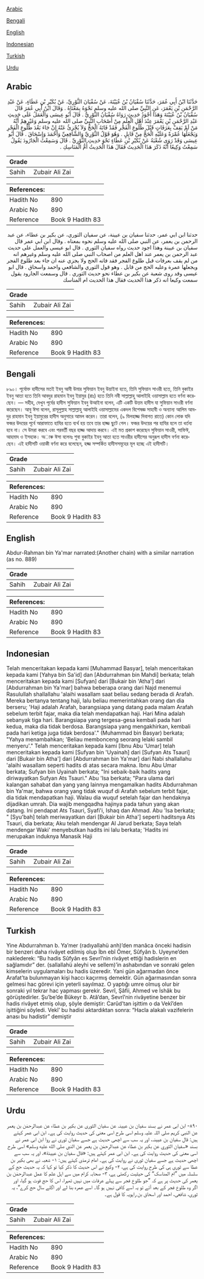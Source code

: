 [Arabic](#arabic)

[Bengali](#bengali)

[English](#english)

[Indonesian](#indonesian)

[Turkish](#turkish)

[Urdu](#urdu)

## Arabic


<div dir="rtl" lang="ar" style={{fontSize:'larger',backgroundColor:'#f8f9fa',padding:20}}>
حَدَّثَنَا ابْنُ أَبِي عُمَرَ، حَدَّثَنَا سُفْيَانُ بْنُ عُيَيْنَةَ، عَنْ سُفْيَانَ الثَّوْرِيِّ، عَنْ بُكَيْرِ بْنِ عَطَاءٍ، عَنْ عَبْدِ الرَّحْمَنِ بْنِ يَعْمَرَ، عَنِ النَّبِيِّ صلى الله عليه وسلم نَحْوَهُ بِمَعْنَاهُ ‏.‏ وَقَالَ ابْنُ أَبِي عُمَرَ قَالَ سُفْيَانُ بْنُ عُيَيْنَةَ وَهَذَا أَجْوَدُ حَدِيثٍ رَوَاهُ سُفْيَانُ الثَّوْرِيُّ ‏.‏ قَالَ أَبُو عِيسَى وَالْعَمَلُ عَلَى حَدِيثِ عَبْدِ الرَّحْمَنِ بْنِ يَعْمَرَ عِنْدَ أَهْلِ الْعِلْمِ مِنْ أَصْحَابِ النَّبِيِّ صلى الله عليه وسلم وَغَيْرِهِمْ أَنَّهُ مَنْ لَمْ يَقِفْ بِعَرَفَاتٍ قَبْلَ طُلُوعِ الْفَجْرِ فَقَدْ فَاتَهُ الْحَجُّ وَلاَ يُجْزِئُ عَنْهُ إِنْ جَاءَ بَعْدَ طُلُوعِ الْفَجْرِ وَيَجْعَلُهَا عُمْرَةً وَعَلَيْهِ الْحَجُّ مِنْ قَابِلٍ ‏.‏ وَهُوَ قَوْلُ الثَّوْرِيِّ وَالشَّافِعِيِّ وَأَحْمَدَ وَإِسْحَاقَ ‏.‏ قَالَ أَبُو عِيسَى وَقَدْ رَوَى شُعْبَةُ عَنْ بُكَيْرِ بْنِ عَطَاءٍ نَحْوَ حَدِيثِ الثَّوْرِيِّ ‏.‏ قَالَ وَسَمِعْتُ الْجَارُودَ يَقُولُ سَمِعْتُ وَكِيعًا أَنَّهُ ذَكَرَ هَذَا الْحَدِيثَ فَقَالَ هَذَا الْحَدِيثُ أُمُّ الْمَنَاسِكِ ‏.‏
</div>
<div style={{backgroundColor:'#f8f9fa',padding:20, marginBottom: 10}}><table> <thead> <tr> <th>Grade</th> <th></th> </tr> </thead> <tbody> <tr><td>Sahih</td><td>Zubair Ali Zai</td></tr></tbody></table><table> <thead> <tr> <th>References:</th> <th></th> </tr> </thead> <tbody><tr><td>Hadith No</td><td>890</td></tr><tr><td>Arabic No</td><td>890</td></tr><tr><td>Reference</td><td>Book 9 Hadith 83</td></tr></tbody></table></div>


<div dir="rtl" lang="ar" style={{fontSize:'larger',backgroundColor:'#f8f9fa',padding:20}}>
حدثنا ابن ابي عمر، حدثنا سفيان بن عيينة، عن سفيان الثوري، عن بكير بن عطاء، عن عبد الرحمن بن يعمر، عن النبي صلى الله عليه وسلم نحوه بمعناه . وقال ابن ابي عمر قال سفيان بن عيينة وهذا اجود حديث رواه سفيان الثوري . قال ابو عيسى والعمل على حديث عبد الرحمن بن يعمر عند اهل العلم من اصحاب النبي صلى الله عليه وسلم وغيرهم انه من لم يقف بعرفات قبل طلوع الفجر فقد فاته الحج ولا يجزي عنه ان جاء بعد طلوع الفجر ويجعلها عمرة وعليه الحج من قابل . وهو قول الثوري والشافعي واحمد واسحاق . قال ابو عيسى وقد روى شعبة عن بكير بن عطاء نحو حديث الثوري . قال وسمعت الجارود يقول سمعت وكيعا انه ذكر هذا الحديث فقال هذا الحديث ام المناسك
</div>
<div style={{backgroundColor:'#f8f9fa',padding:20, marginBottom: 10}}><table> <thead> <tr> <th>Grade</th> <th></th> </tr> </thead> <tbody> <tr><td>Sahih</td><td>Zubair Ali Zai</td></tr></tbody></table><table> <thead> <tr> <th>References:</th> <th></th> </tr> </thead> <tbody><tr><td>Hadith No</td><td>890</td></tr><tr><td>Arabic No</td><td>890</td></tr><tr><td>Reference</td><td>Book 9 Hadith 83</td></tr></tbody></table></div>

## Bengali


<div dir="ltr" lang="bn" style={{fontSize:'larger',backgroundColor:'#f8f9fa',padding:20}}>
৮৯০। পূর্বোক্ত হাদীসের মতই ইবনু আবী উমার সুফিয়ান ইবনু উয়াইনা হতে, তিনি সুফিয়ান সাওরী হতে, তিনি বুকাইর ইবনু আতা হতে তিনি আবদুর রাহমান ইবনু ইয়ামুর (রাঃ) হতে তিনি নবী সাল্লাল্লাহু আলাইহি ওয়াসাল্লাম হতে বর্ণনা করেছেন। — সহীহ, দেখুন পূর্বের হাদীস সুফিয়ান ইবনু উআইনা বলেন, এটি একটি উত্তম হাদীস যা সুফিয়ান সাওরী বর্ণনা করেছেন। আবু ঈসা বলেন, রাসূলুল্লাহ সাল্লাল্লাহু আলাইহি ওয়াসাল্লামের একদল বিশেষজ্ঞ সাহাবী ও অন্যান্য আলিম আবদুর রাহমান ইবনু ইয়ামুরের হাদীস অনুসারে আমল করেন। তারা বলেন, (৯ যিলহাজ্জ দিবাগত রাতে) কোন লোক যদি ফজর উদয়ের পূর্বে আরাফাতে হাযির হতে ব্যর্থ হয় তবে তার হাজ্জ ছুটে গেল। ফজর উদয়ের পর হাযির হলে তা ধর্তব্য হবে না। সে উমরা করবে এবং পরবর্তী বছর হাজ্জ আদায় করবে। এই মত প্রকাশ করেছেন সুফিয়ান সাওরী, সাফিঈ, আহমাদ ও ইসহাক। অাৰু ঈসা বলেনঃ শুবা বুকাইর ইবনু আতা হতে সাওরীর হাদীসের অনুরূপ হাদীস বর্ণনা করেছেন। এই হাদীসটি ওয়াকী বর্ণনা করে বলেছেন, হজ্জ সম্পর্কিত হাদীসসমূহের মূল হচ্ছে এই হাদীসটি।
</div>
<div style={{backgroundColor:'#f8f9fa',padding:20, marginBottom: 10}}><table> <thead> <tr> <th>Grade</th> <th></th> </tr> </thead> <tbody> <tr><td>Sahih</td><td>Zubair Ali Zai</td></tr></tbody></table><table> <thead> <tr> <th>References:</th> <th></th> </tr> </thead> <tbody><tr><td>Hadith No</td><td>890</td></tr><tr><td>Arabic No</td><td>890</td></tr><tr><td>Reference</td><td>Book 9 Hadith 83</td></tr></tbody></table></div>

## English


<div dir="ltr" lang="en" style={{fontSize:'larger',backgroundColor:'#f8f9fa',padding:20}}>
Abdur-Rahman bin Ya'mar narrated:(Another chain) with a similar narration (as no. 889)
</div>
<div style={{backgroundColor:'#f8f9fa',padding:20, marginBottom: 10}}><table> <thead> <tr> <th>Grade</th> <th></th> </tr> </thead> <tbody> <tr><td>Sahih</td><td>Zubair Ali Zai</td></tr></tbody></table><table> <thead> <tr> <th>References:</th> <th></th> </tr> </thead> <tbody><tr><td>Hadith No</td><td>890</td></tr><tr><td>Arabic No</td><td>890</td></tr><tr><td>Reference</td><td>Book 9 Hadith 83</td></tr></tbody></table></div>

## Indonesian


<div dir="ltr" lang="id" style={{fontSize:'larger',backgroundColor:'#f8f9fa',padding:20}}>
Telah menceritakan kepada kami [Muhammad Basyar], telah menceritakan kepada kami [Yahya bin Sa'id] dan [Abdurrahman bin Mahdi] berkata; telah menceritakan kepada kami [Sufyan] dari [Bukair bin 'Atha'] dari [Abdurrahman bin Ya'mar] bahwa beberapa orang dari Najd menemui Rasulullah shallallahu 'alaihi wasallam saat beliau sedang berada di Arafah. Mereka bertanya tentang haji, lalu beliau memerintahkan orang dan dia berseru; 'Haji adalah Arafah, barangsiapa yang datang pada malam Arafah sebelum terbit fajar, maka dia telah mendapatkan haji. Hari Mina adalah sebanyak tiga hari. Barangsiapa yang tergesa-gesa kembali pada hari kedua, maka dia tidak berdosa. Barangsiapa yang mengakhirkan, kembali pada hari ketiga juga tidak berdosa'." (Muhammad bin Basyar) berkata; "Yahya menambahkan; 'Beliau membonceng seorang lelaki sambil menyeru'." Telah menceritakan kepada kami [Ibnu Abu 'Umar] telah menceritakan kepada kami [Sufyan bin 'Uyainah] dari [Sufyan Ats Tsauri] dari [Bukair bin Atha'] dari [Abdurrahman bin Ya'mar] dari Nabi shallallahu 'alaihi wasallam seperti hadits di atas secara makna. Ibnu Abu Umar berkata; Sufyan bin Uyainah berkata; "Ini sebaik-baik hadits yang diriwayatkan Sufyan Ats Tsauri." Abu 'Isa berkata; "Para ulama dari kalangan sahabat dan yang yang lainnya mengamalkan hadits Abdurrahman bin Ya'mar, bahwa orang yang tidak wuquf di Arafah sebelum terbit fajar, dia tidak mendapatkan haji. Walau dia wuquf setelah fajar dan hendaknya dijadikan umrah. Dia wajib mengqadha hajinya pada tahun yang akan datang. Ini pendapat Ats Tsauri, Syafi'i, Ishaq dan Ahmad. Abu 'Isa berkata; " [Syu'bah] telah meriwayatkan dari [Bukair bin Atha'] seperti haditsnya Ats Tsauri, dia berkata; Aku telah mendengar Al Jarud berkata; Saya telah mendengar Waki' menyebutkan hadits ini lalu berkata; 'Hadits ini merupakan induknya Manasik Haji
</div>
<div style={{backgroundColor:'#f8f9fa',padding:20, marginBottom: 10}}><table> <thead> <tr> <th>Grade</th> <th></th> </tr> </thead> <tbody> <tr><td>Sahih</td><td>Zubair Ali Zai</td></tr></tbody></table><table> <thead> <tr> <th>References:</th> <th></th> </tr> </thead> <tbody><tr><td>Hadith No</td><td>890</td></tr><tr><td>Arabic No</td><td>890</td></tr><tr><td>Reference</td><td>Book 9 Hadith 83</td></tr></tbody></table></div>

## Turkish


<div dir="ltr" lang="tr" style={{fontSize:'larger',backgroundColor:'#f8f9fa',padding:20}}>
Yine Abdurrahman b. Ya’mer (radıyallahü anh)’den manâca önceki hadisin bir benzeri daha rivâyet edilmiş olup İbn ebî Ömer, Sûfyân b. Uyeyne’den naklederek: “Bu hadis Sûfyân es Sevrî’nin rivâyet ettiği hadislerin en sağlamıdır” der. (sallallahü aleyhi ve sellem)’in ashabından ve sonraki gelen kimselerin uygulamaları bu hadis üzeredir. Yani gün ağarmadan önce Arafat’ta bulunmayan kişi haccı kaçırmış demektir. Gün ağarmasından sonra gelmesi hac görevi için yeterli sayılmaz. O yaptığı umre olmuş olur bir sonraki yıl tekrar hac yapması gerekir. Sevrî, Şâfii, Ahmed ve İshâk bu görüştedirler. Şu’be’de Bükeyr b. Atâ’dan, Sevrî’nin rivâyetine benzer bir hadis rivâyet etmiş olup, şöyle demiştir: Carûd’tan işittim o da Vekî’den işittiğini söyledi. Vekî’ bu hadisi aktardıktan sonra: “Hacla alakalı vazifelerin anası bu hadistir” demiştir
</div>
<div style={{backgroundColor:'#f8f9fa',padding:20, marginBottom: 10}}><table> <thead> <tr> <th>Grade</th> <th></th> </tr> </thead> <tbody> <tr><td>Sahih</td><td>Zubair Ali Zai</td></tr></tbody></table><table> <thead> <tr> <th>References:</th> <th></th> </tr> </thead> <tbody><tr><td>Hadith No</td><td>890</td></tr><tr><td>Arabic No</td><td>890</td></tr><tr><td>Reference</td><td>Book 9 Hadith 83</td></tr></tbody></table></div>

## Urdu


<div dir="rtl" lang="ur" style={{fontSize:'larger',backgroundColor:'#f8f9fa',padding:20}}>
۸۹۰- ابن ابی عمر نے بسند سفیان بن عیینہ عن سفیان الثوری عن بکیر بن عطاء عن عبدالرحمٰن بن یعمر عن النبی کریم صلی اللہ علیہ وسلم اسی طرح اسی معنی کی حدیث روایت کی ہے۔ ابن ابی عمر کہتے ہیں: قال سفیان بن عیینہ، اور یہ سب سے اچھی حدیث ہے جسے سفیان ثوری نے روا ابن ابی عمر نے بسند «سفيان الثوري عن بكير بن عطاء عن عبدالرحمٰن بن يعمر عن النبي صلى الله عليه وسلم» اسی طرح اسی معنی کی حدیث روایت کی ہے۔ ابن ابی عمر کہتے ہیں: «قال سفيان بن عيينة»،‏‏‏‏ اور یہ سب سے اچھی حدیث ہے جسے سفیان ثوری نے روایت کی ہے۔ امام ترمذی کہتے ہیں: ۱- شعبہ نے بھی بکیر بن عطا سے ثوری ہی کی طرح روایت کی ہے، ۲- وکیع نے اس حدیث کا ذکر کیا تو کہا کہ یہ حدیث حج کے سلسلہ میں ”ام المناسک“ کی حیثیت رکھتی ہے، ۳- صحابہ کرام میں سے اہل علم کا عمل عبدالرحمٰن بن یعمر کی حدیث پر ہے کہ ”جو طلوع فجر سے پہلے عرفات میں نہیں ٹھہرا، اس کا حج فوت ہو گیا، اور اگر وہ طلوع فجر کے بعد آئے تو یہ اسے کافی نہیں ہو گا۔ اسے عمرہ بنا لے اور اگلے سال حج کرے“، یہ ثوری، شافعی، احمد اور اسحاق بن راہویہ کا قول ہے۔
</div>
<div style={{backgroundColor:'#f8f9fa',padding:20, marginBottom: 10}}><table> <thead> <tr> <th>Grade</th> <th></th> </tr> </thead> <tbody> <tr><td>Sahih</td><td>Zubair Ali Zai</td></tr></tbody></table><table> <thead> <tr> <th>References:</th> <th></th> </tr> </thead> <tbody><tr><td>Hadith No</td><td>890</td></tr><tr><td>Arabic No</td><td>890</td></tr><tr><td>Reference</td><td>Book 9 Hadith 83</td></tr></tbody></table></div>
